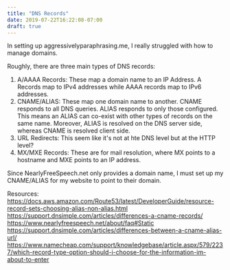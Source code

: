 ```yaml
---
title: "DNS Records"
date: 2019-07-22T16:22:08-07:00
draft: true
---
```


In setting up aggressivelyparaphrasing.me, I really struggled with how to manage domains.

Roughly, there are three main types of DNS records:

1. A/AAAA Records: These map a domain name to an IP Address.  A Records map to IPv4 addresses while AAAA records map to IPv6 addresses.
2. CNAME/ALIAS: These map one domain name to another.  CNAME responds to all DNS queries.  ALIAS responds to only those configured.  This means an ALIAS can co-exist with other types of records on the same name.  Moreover, ALIAS is resolved on the DNS server side, whereas CNAME is resolved client side.
3. URL Redirects: This seem like it's not at hte DNS level but at the HTTP level?
4. MX/MXE Records: These are for mail resolution, where MX points to a hostname and MXE points to an IP address.

Since NearlyFreeSpeech.net only provides a domain name, I must set up my CNAME/ALIAS for my website to point to their domain.

Resources:
https://docs.aws.amazon.com/Route53/latest/DeveloperGuide/resource-record-sets-choosing-alias-non-alias.html
https://support.dnsimple.com/articles/differences-a-cname-records/
https://www.nearlyfreespeech.net/about/faq#Static
https://support.dnsimple.com/articles/differences-between-a-cname-alias-url/
https://www.namecheap.com/support/knowledgebase/article.aspx/579/2237/which-record-type-option-should-i-choose-for-the-information-im-about-to-enter